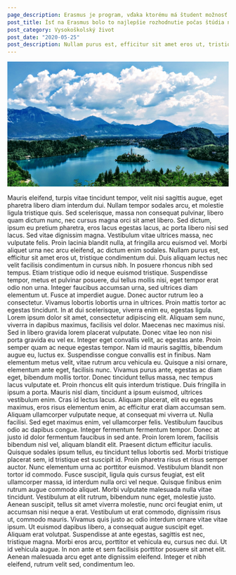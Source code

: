 ```yaml
---
page_description: Erasmus je program, vďaka ktorému má študent možnosť vycestovať a získať tak mnoho skúseností na zahraničnej univerzite
post_title: Ísť na Erasmus bolo to najlepšie rozhodnutie počas štúdia na vysokej škole
post_category: Vysokoškolský život
post_date: "2020-05-25"
post_description: Nullam purus est, efficitur sit amet eros ut, tristique condimentum dui. Duis aliquam lectus nec velit facilisis condimentum in cursus nibh. In posuere rhoncus nibh sed tempus. Etiam tristique odio id neque euismod tristique. Suspendisse tempor, metus et pulvinar posuere, dui tellus mollis nisi, eget tempor erat odio non urna. Integer faucibus accumsan urna, sed ultrices diam elementum ut.
---
```


![Lorem ipsum dolor sit amet](slovenia.jpg "Lorem ipsum dolor sit amet")

<Paragraph>
Mauris eleifend, turpis vitae tincidunt tempor, velit nisi sagittis augue, eget pharetra libero diam interdum dui. Nullam tempor sodales arcu, et molestie ligula tristique quis. Sed scelerisque, massa non consequat pulvinar, libero quam dictum nunc, nec cursus magna orci sit amet libero. Sed dictum, ipsum eu pretium pharetra, eros lacus egestas lacus, ac porta libero nisi sed lacus. Sed vitae dignissim magna. Vestibulum vitae ultrices massa, nec vulputate felis. Proin lacinia blandit nulla, at fringilla arcu euismod vel. Morbi aliquet urna nec arcu eleifend, ac dictum enim sodales. Nullam purus est, efficitur sit amet eros ut, tristique condimentum dui. Duis aliquam lectus nec velit facilisis condimentum in cursus nibh. In posuere rhoncus nibh sed tempus. Etiam tristique odio id neque euismod tristique. Suspendisse tempor, metus et pulvinar posuere, dui tellus mollis nisi, eget tempor erat odio non urna. Integer faucibus accumsan urna, sed ultrices diam elementum ut.
</Paragraph>

<Paragraph>
Fusce at imperdiet augue. Donec auctor rutrum leo a consectetur. Vivamus lobortis lobortis urna in ultrices. Proin mattis tortor ac egestas tincidunt. In at dui scelerisque, viverra enim eu, egestas ligula. Lorem ipsum dolor sit amet, consectetur adipiscing elit. Aliquam sem nunc, viverra in dapibus maximus, facilisis vel dolor. Maecenas nec maximus nisi. Sed in libero gravida lorem placerat vulputate.
</Paragraph>

<Paragraph>
Donec vitae leo non nisi porta gravida eu vel ex. Integer eget convallis velit, ac egestas ante. Proin semper quam ac neque egestas tempor. Nam id mauris sagittis, bibendum augue eu, luctus ex. Suspendisse congue convallis est in finibus. Nam elementum metus velit, vitae rutrum arcu vehicula eu. Quisque a nisi ornare, elementum ante eget, facilisis nunc. Vivamus purus ante, egestas ac diam eget, bibendum mollis tortor. Donec tincidunt tellus massa, nec tempus lacus vulputate et.
</Paragraph>

<Paragraph>
Proin rhoncus elit quis interdum tristique. Duis fringilla in ipsum a porta. Mauris nisl diam, tincidunt a ipsum euismod, ultrices vestibulum enim. Cras id lectus lacus. Aliquam placerat, elit eu egestas maximus, eros risus elementum enim, ac efficitur erat diam accumsan sem. Aliquam ullamcorper vulputate neque, at consequat mi viverra ut. Nulla facilisi. Sed eget maximus enim, vel ullamcorper felis. Vestibulum faucibus odio ac dapibus congue. Integer fermentum fermentum tempor. Donec at justo id dolor fermentum faucibus in sed ante. Proin lorem lorem, facilisis bibendum nisl vel, aliquam blandit elit. Praesent dictum efficitur iaculis. Quisque sodales ipsum tellus, eu tincidunt tellus lobortis sed. Morbi tristique placerat sem, id tristique est suscipit id.
</Paragraph>

<Paragraph>
Proin pharetra risus et risus semper auctor. Nunc elementum urna ac porttitor euismod. Vestibulum blandit non tortor id commodo. Fusce suscipit, ligula quis cursus feugiat, est elit ullamcorper massa, id interdum nulla orci vel neque. Quisque finibus enim rutrum augue commodo aliquet. Morbi vulputate malesuada nulla vitae tincidunt. Vestibulum at elit rutrum, bibendum nunc eget, molestie justo. Aenean suscipit, tellus sit amet viverra molestie, nunc orci feugiat enim, ut accumsan nisi neque a erat. Vestibulum ut erat commodo, dignissim risus ut, commodo mauris. Vivamus quis justo ac odio interdum ornare vitae vitae ipsum. Ut euismod dapibus libero, a consequat augue suscipit eget.
</Paragraph>

<Paragraph>
Aliquam erat volutpat. Suspendisse at ante egestas, sagittis est nec, tristique magna. Morbi eros arcu, porttitor et vehicula eu, cursus nec dui. Ut id vehicula augue. In non ante et sem facilisis porttitor posuere sit amet elit. Aenean malesuada arcu eget ante dignissim eleifend. Integer et nibh eleifend, rutrum velit sed, condimentum leo.
</Paragraph>
